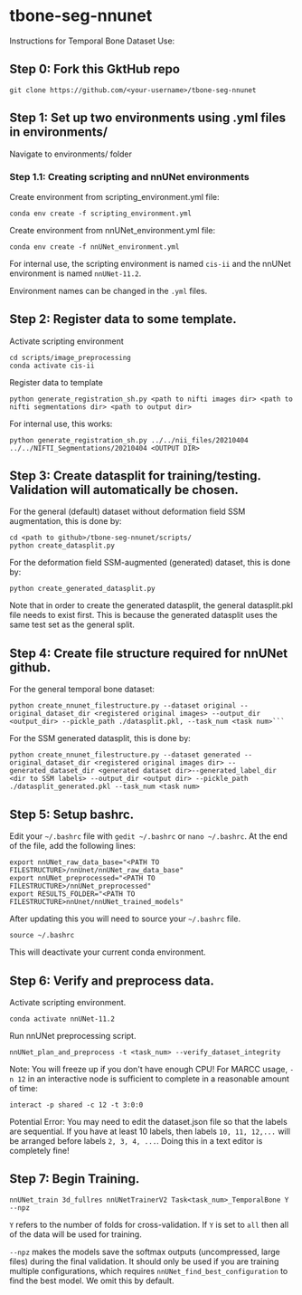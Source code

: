 # tbone-seg-nnunet

Instructions for Temporal Bone Dataset Use:

## Step 0: Fork this GktHub repo
```
git clone https://github.com/<your-username>/tbone-seg-nnunet
```

## Step 1: Set up two environments using .yml files in environments/
Navigate to environments/ folder

### Step 1.1: Creating scripting and nnUNet environments
Create environment from scripting_environment.yml file:
```
conda env create -f scripting_environment.yml
```
Create environment from nnUNet_environment.yml file:
```
conda env create -f nnUNet_environment.yml
```
For internal use, the scripting environment is named `cis-ii` and the nnUNet environment is named `nnUNet-11.2`.

Environment names can be changed in the `.yml` files.

## Step 2: Register data to some template.
Activate scripting environment
```
cd scripts/image_preprocessing
conda activate cis-ii
```
Register data to template
```
python generate_registration_sh.py <path to nifti images dir> <path to nifti segmentations dir> <path to output dir>
```
For internal use, this works:
```
python generate_registration_sh.py ../../nii_files/20210404 ../../NIFTI_Segmentations/20210404 <OUTPUT DIR>
```

## Step 3: Create datasplit for training/testing. Validation will automatically be chosen. 

For the general (default) dataset without deformation field SSM augmentation, this is done by:
```
cd <path to github>/tbone-seg-nnunet/scripts/
python create_datasplit.py
```
For the deformation field SSM-augmented (generated) dataset, this is done by:
```
python create_generated_datasplit.py
```
Note that in order to create the generated datasplit, the general datasplit.pkl file needs to exist first. This is because the generated datasplit uses the same test set as the general split.

## Step 4: Create file structure required for nnUNet github. 
For the general temporal bone dataset:
```
python create_nnunet_filestructure.py --dataset original --original_dataset_dir <registered original images> --output_dir <output_dir> --pickle_path ./datasplit.pkl, --task_num <task num>```
```
For the SSM generated datasplit, this is done by:
```
python create_nnunet_filestructure.py --dataset generated --original_dataset_dir <registered original images dir> --generated_dataset_dir <generated dataset dir>--generated_label_dir <dir to SSM labels> --output_dir <output dir> --pickle_path ./datasplit_generated.pkl --task_num <task num>
```

## Step 5: Setup bashrc.
Edit your `~/.bashrc` file with `gedit ~/.bashrc` or `nano ~/.bashrc`. At the end of the file, add the following lines:
```
export nnUNet_raw_data_base="<PATH TO FILESTRUCTURE>/nnUnet/nnUNet_raw_data_base" 
export nnUNet_preprocessed="<PATH TO FILESTRUCTURE>/nnUNet_preprocessed" 
export RESULTS_FOLDER="<PATH TO FILESTRUCTURE>nnUnet/nnUNet_trained_models"
```
After updating this you will need to source your `~/.bashrc` file.
```
source ~/.bashrc
```
This will deactivate your current conda environment.

## Step 6: Verify and preprocess data.
Activate scripting environment.
```
conda activate nnUNet-11.2
```
Run nnUNet preprocessing script.
```
nnUNet_plan_and_preprocess -t <task_num> --verify_dataset_integrity
```
Note: You will freeze up if you don't have enough CPU! For MARCC usage, `-n 12` in an interactive node is sufficient to complete in a reasonable amount of time:
```
interact -p shared -c 12 -t 3:0:0
```
Potential Error: You may need to edit the dataset.json file so that the labels are sequential. If you have at least 10 labels, then labels `10, 11, 12,...` will be arranged before labels `2, 3, 4, ...`. Doing this in a text editor is completely fine!

## Step 7: Begin Training.
```
nnUNet_train 3d_fullres nnUNetTrainerV2 Task<task_num>_TemporalBone Y --npz
```
`Y` refers to the number of folds for cross-validation. If `Y` is set to `all` then all of the data will be used for training.

`--npz` makes the models save the softmax outputs (uncompressed, large files) during the final validation. It should only be used if you are training multiple configurations, which requires `nnUNet_find_best_configuration` to find the best model. We omit this by default.
